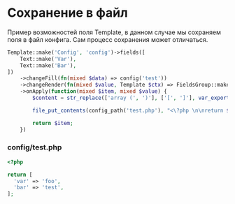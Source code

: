 # Сохранение в файл

Пример возможностей поля Template, в данном случае мы сохраняем поля в файл конфига. Сам процесс сохранения может отличаться.

```php
Template::make('Config', 'config')->fields([
    Text::make('Var'),
    Text::make('Bar'),
])
    ->changeFill(fn(mixed $data) => config('test'))
    ->changeRender(fn(mixed $value, Template $ctx) => FieldsGroup::make($ctx->getPreparedFields())->fill($value))
    ->onApply(function(mixed $item, mixed $value) {
        $content = str_replace(['array (', ')'], ['[', ']'], var_export($value, true));

        file_put_contents(config_path('test.php'), "<\?php \n\nreturn $content;");

        return $item;
    })
```

### config/test.php

```php
<?php 

return [
  'var' => 'foo',
  'bar' => 'test',
];
```